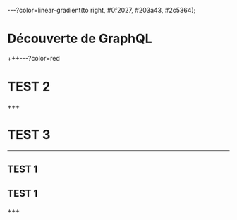 ---?color=linear-gradient(to right, #0f2027, #203a43, #2c5364);

# Découverte de GraphQL


+++---?color=red

# TEST 2


+++

# TEST 3 

---

## TEST 1 
## TEST 1 


+++
